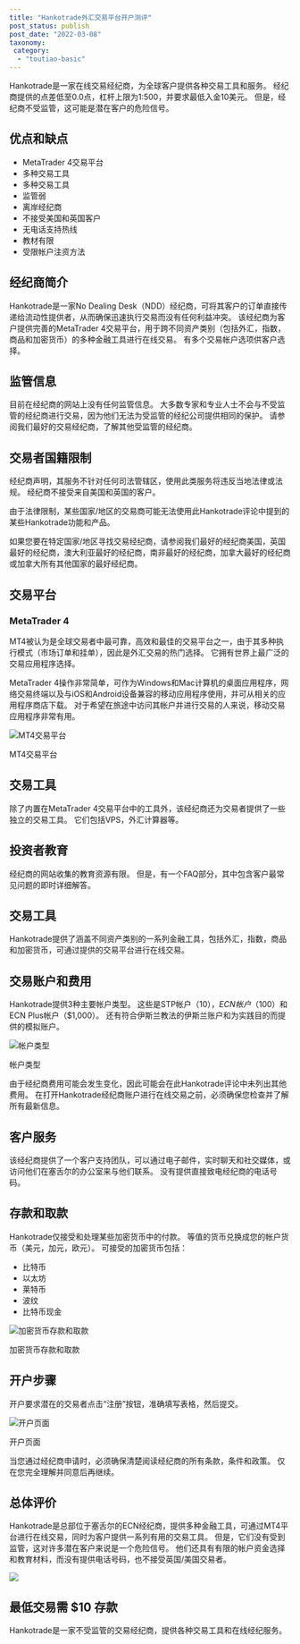 ```yaml
---
title: "Hankotrade外汇交易平台开户测评"
post_status: publish
post_date: "2022-03-08"
taxonomy:
 category: 
  - "toutiao-basic"
---
```


Hankotrade是一家在线交易经纪商，为全球客户提供各种交易工具和服务。 经纪商提供的点差低至0.0点，杠杆上限为1:500，并要求最低入金10美元。 但是，经纪商不受监管，这可能是潜在客户的危险信号。

## 优点和缺点
- MetaTrader 4交易平台
- 多种交易工具
- 多种交易工具
- 监管弱
- 离岸经纪商
- 不接受美国和英国客户
- 无电话支持热线
- 教材有限
- 受限帐户注资方法


## 经纪商简介

Hankotrade是一家No Dealing Desk（NDD）经纪商，可将其客户的订单直接传递给流动性提供者，从而确保迅速执行交易而没有任何利益冲突。 该经纪商为客户提供完善的MetaTrader 4交易平台，用于跨不同资产类别（包括外汇，指数，商品和加密货币）的多种金融工具进行在线交易。 有多个交易帐户选项供客户选择。

## 监管信息

目前在经纪商的网站上没有任何监管信息。 大多数专家和专业人士不会与不受监管的经纪商进行交易，因为他们无法为受监管的经纪公司提供相同的保护。 请参阅我们最好的交易经纪商，了解其他受监管的经纪商。

## 交易者国籍限制

经纪商声明，其服务不针对任何司法管辖区，使用此类服务​​将违反当地法律或法规。 经纪商不接受来自美国和英国的客户。

由于法律限制，某些国家/地区的交易商可能无法使用此Hankotrade评论中提到的某些Hankotrade功能和产品。

如果您要在特定国家/地区寻找交易经纪商，请参阅我们最好的经纪商美国，英国最好的经纪商，澳大利亚最好的经纪商，南非最好的经纪商，加拿大最好的经纪商或加拿大所有其他国家的最好经纪商。

## 交易平台

### MetaTrader 4

MT4被认为是全球交易者中最可靠，高效和最佳的交易平台之一，由于其多种执行模式（市场订单和挂单），因此是外汇交易的热门选择。 它拥有世界上最广泛的交易应用程序选择。

MetaTrader 4操作非常简单，可作为Windows和Mac计算机的桌面应用程序，网络交易终端以及与iOS和Android设备兼容的移动应用程序使用，并可从相关的应用程序商店下载。 对于希望在旅途中访问其帐户并进行交易的人来说，移动交易应用程序非常有用。

![MT4交易平台](https://cdn.fendou.la/funstoutiao/2020/11/Hankotrade-Review-MT4-Trading-Platform-1024x900.jpg "MT4交易平台")

MT4交易平台

## 交易工具

除了内置在MetaTrader 4交易平台中的工具外，该经纪商还为交易者提供了一些独立的交易工具。 它们包括VPS，外汇计算器等。

## 投资者教育

经纪商的网站收集的教育资源有限。 但是，有一个FAQ部分，其中包含客户最常见问题的即时详细解答。

## 交易工具

Hankotrade提供了涵盖不同资产类别的一系列金融工具，包括外汇，指数，商品和加密货币，可通过提供的交易平台进行在线交易。

## 交易账户和费用

Hankotrade提供3种主要帐户类型。 这些是STP帐户（$10），ECN帐户（$100）和ECN Plus帐户（$1,000）。 还有符合伊斯兰教法的伊斯兰账户和为实践目的而提供的模拟账户。

![帐户类型](https://cdn.fendou.la/funstoutiao/2020/11/Hankotrade-Review-Account-Types-1024x588.jpg "帐户类型")

帐户类型

由于经纪商费用可能会发生变化，因此可能会在此Hankotrade评论中未列出其他费用。 在打开Hankotrade经纪商账户进行在线交易之前，必须确保您检查并了解所有最新信息。

## 客户服务

该经纪商提供了一个客户支持团队，可以通过电子邮件，实时聊天和社交媒体，或访问他们在塞舌尔的办公室来与他们联系。 没有提供直接致电经纪商的电话号码。

## 存款和取款

Hankotrade仅接受和处理某些加密货币中的付款。 等值的货币兑换成您的帐户货币（美元，加元，欧元）。 可接受的加密货币包括：
- 比特币
- 以太坊
- 莱特币
- 波纹
- 比特币现金

![加密货币存款和取款](https://cdn.fendou.la/funstoutiao/2020/11/Hankotrade-Review-Cryptocurrency-Deposit-Withdrawals-1024x367.jpg "加密货币存款和取款")

加密货币存款和取款

## 开户步骤

开户要求潜在的交易者点击“注册”按钮，准确填写表格，然后提交。

![开户页面](https://cdn.fendou.la/funstoutiao/2020/11/Hankotrade-Review-Account-Opening-Page-601x1024.jpg "开户页面")

开户页面

当您通过经纪商申请时，必须确保清楚阅读经纪商的所有条款，条件和政策。 仅在您完全理解并同意后再继续。

## 总体评价

Hankotrade是总部位于塞舌尔的ECN经纪商，提供多种金融工具，可通过MT4平台进行在线交易，同时为客户提供一系列有用的交易工具。 但是，它们没有受到监管，这对许多潜在客户来说是一个危险信号。 他们还具有有限的帐户资金选择和教育材料，而没有提供电话号码，也不接受英国/美国交易者。

![](https://cdn.fendou.la/funstoutiao/2020/11/Hankotrade-Logo.png)

## 最低交易需 $10 存款

Hankotrade是一家不受监管的交易经纪商，提供各种交易工具和在线经纪服务。
